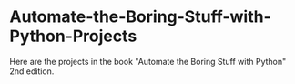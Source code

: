 # Automate-the-Boring-Stuff-with-Python-Projects
Here are the projects in the book "Automate the Boring Stuff with Python" 2nd edition.
